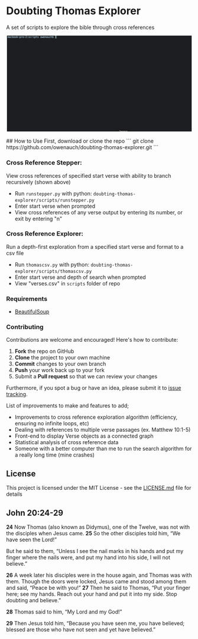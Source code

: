 # Doubting Thomas Explorer
A set of scripts to explore the bible through cross references
<p align="center">
  <img src='images/runstepper_gif.gif' width="500px" />
</p>
## How to Use
First, download or clone the repo
```
git clone https://github.com/owenauch/doubting-thomas-explorer.git
```

### Cross Reference Stepper:
View cross references of specified start verse with ability to branch recursively (shown above)
* Run ```runstepper.py``` with python: ```doubting-thomas-explorer/scripts/runstepper.py```
* Enter start verse when prompted
* View cross references of any verse output by entering its number, or exit by entering "n"


### Cross Reference Explorer:
Run a depth-first exploration from a specified start verse and format to a csv file
* Run ```thomascsv.py``` with python: ```doubting-thomas-explorer/scripts/thomascsv.py```
* Enter start verse and depth of search when prompted
* View "verses.csv" in ```scripts``` folder of repo


### Requirements
* [BeautifulSoup](https://www.crummy.com/software/BeautifulSoup/#Download)

### Contributing
Contributions are welcome and encouraged! Here's how to contribute:
 1. **Fork** the repo on GitHub
 2. **Clone** the project to your own machine
 3. **Commit** changes to your own branch
 4. **Push** your work back up to your fork
 5. Submit a **Pull request** so that we can review your changes

Furthermore, if you spot a bug or have an idea, please submit it to [issue tracking](https://github.com/owenauch/doubting-thomas-explorer/issues).

List of improvements to make and features to add;
* Improvements to cross reference exploration algorithm (efficiency, ensuring no infinite loops, etc)
* Dealing with references to multiple verse passages (ex. Matthew 10:1-5)
* Front-end to display Verse objects as a connected graph
* Statistical analysis of cross reference data
* Someone with a better computer than me to run the search algorithm for a really long time (mine crashes)

## License

This project is licensed under the MIT License - see the [LICENSE.md](LICENSE.md) file for details

## John 20:24-29
**24** Now Thomas (also known as Didymus), one of the Twelve, was not with the disciples when Jesus came. **25** So the other disciples told him, “We have seen the Lord!”

But he said to them, “Unless I see the nail marks in his hands and put my finger where the nails were, and put my hand into his side, I will not believe.”

**26** A week later his disciples were in the house again, and Thomas was with them. Though the doors were locked, Jesus came and stood among them and said, “Peace be with you!” **27** Then he said to Thomas, “Put your finger here; see my hands. Reach out your hand and put it into my side. Stop doubting and believe.”

**28** Thomas said to him, “My Lord and my God!”

**29** Then Jesus told him, “Because you have seen me, you have believed; blessed are those who have not seen and yet have believed.”
